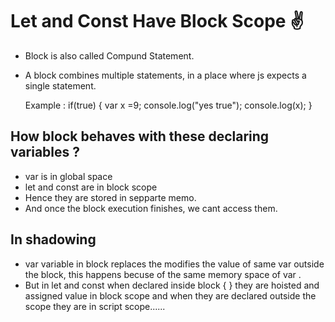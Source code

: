 # Let and Const Have Block Scope ✌️

* Block is also called Compund Statement.
* A block combines multiple statements, in a place where js expects a single statement.
    
  Example : if(true) {
      var x =9;
      console.log("yes true");
      console.log(x);
    }

## How block behaves with these declaring variables ?
 * var is in global space 
 * let and const are in block scope
 * Hence they are stored in sepparte memo.
 * And once the block execution finishes, we cant access them.  


## In shadowing 
* var variable in block replaces the modifies the value of same var outside the block, this happens becuse of the same memory space of var .
* But in let and const when declared inside block { } they are hoisted and assigned value in block scope and when they are declared outside the scope they are in script scope......